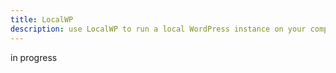 ```yaml
---
title: LocalWP
description: use LocalWP to run a local WordPress instance on your computer
---
```


in progress
